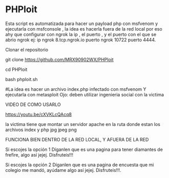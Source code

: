 # PHPloit
Esta script es automatizada para hacer un payload php con msfvenom y ejecutarla con msfconsole , la idea es hacerla fuera de la red local por eso ahy que configurar con ngrok la ip , el puerto , y el puerto con el que se abrio ngrok ej: ip ngrok 8.tcp.ngrok.io puerto ngrok 10722 puerto 4444. 

Clonar el repositorio 

git clone https://github.com/MRX90902WX/PHPloit

cd PHPloit

bash phploit.sh

#La idea es hacer un archivo index.php infectado con msfvenom
Y ejecutarla con metasploit 
Ojo: deben utilizar ingenieria social con la victima 

VIDEO DE COMO USARLO

https://youtu.be/cXVKLcQAcq8

la victima tiene que montar un servidor apache en la ruta donde estan los archivos index y php jpg jpeg png

FUNCIONA BIEN DENTRO DE LA RED LOCAL, Y AFUERA DE LA RED

Si escojes la opción 1
Díganlen que es una pagina para tener diamantes de frefire, algo así jejej. Disfruteis!!!

Si escojes la opción 2
Díganlen que es una pagina de encuesta que mi colegio me mandó, ayúdame  algo así jejej. Disfruteis!!!.
